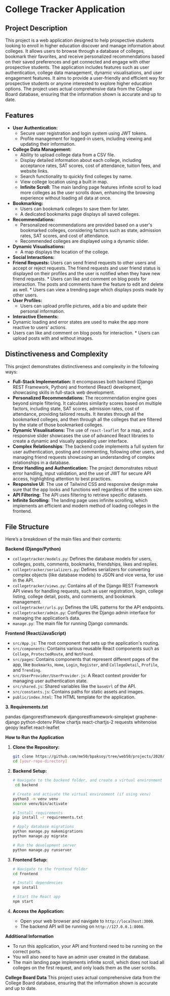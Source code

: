 # College Tracker Application

## Project Description

This project is a web application designed to help prospective students looking to enroll in higher education discover and manage information about colleges. It allows users to browse through a database of colleges, bookmark their favorites, and receive personalized recommendations based on their saved preferences and get connected and engage with other prospective students. The application includes features such as user authentication, college data management, dynamic visualisations, and user engagement features. It aims to provide a user-friendly and efficient way for prospective students or anyone interested to explore higher education options. The project uses actual comprehensive data from the College Board database, ensuring that the information shown is accurate and up to date.

## Features

*   **User Authentication:**
    *   Secure user registration and login system using JWT tokens.
    *   Profile management for logged-in users, including viewing and updating their information.
*   **College Data Management:**
    *   Ability to upload college data from a CSV file.
    *   Display detailed information about each college, including acceptance rates, SAT scores, cost of attendance, tuition fees, and website links.
    *   Search functionality to quickly find colleges by name.
    *   View college location using a built in map.
    *   **Infinite Scroll:** The main landing page features infinite scroll to load more colleges as the user scrolls down, enhancing the browsing experience without loading all data at once.
*   **Bookmarking:**
    *   Users can bookmark colleges to save them for later.
    *   A dedicated bookmarks page displays all saved colleges.
*   **Recommendations:**
    *   Personalized recommendations are provided based on a user's bookmarked colleges, considering factors such as state, admission rates, SAT scores, and cost of attendance.
    *   Recommended colleges are displayed using a dynamic slider.
*   **Dynamic Visualisations:**
    *  A map displays the location of the college.
*   **Social Interactions:**
   * **Friend Requests:** Users can send friend requests to other users and accept or reject requests. The friend requests and user friend status is displayed on their profiles and the user is notified when they have new friend requests.
    * Users can like and comment on blog posts for interaction. The posts and comments have the feature to edit and delete as well.
    * Users can view a trending page which displays posts made by other users.
*   **User Profiles:**
    * Users can upload profile pictures, add a bio and update their personal information.
*   **Interactive Elements:**
   * Dynamic loading and error states are used to make the app more reactive to users' actions.
   * Users can like and comment on blog posts for interaction.
    * Users can upload posts with and without images.

## Distinctiveness and Complexity

This project demonstrates distinctiveness and complexity in the following ways:

*   **Full-Stack Implementation:** It encompasses both backend (Django REST Framework, Python) and frontend (React) development, showcasing skills in full-stack web development.
*   **Personalized Recommendations:** The recommendation engine goes beyond simple filtering. It calculates similarity scores based on multiple factors, including state, SAT scores, admission rates, cost of attendance, providing tailored results. It iterates through all the bookmarked colleges, and then through all the colleges that are filtered by the state of those bookmarked colleges.
*   **Dynamic Visualisations:** The use of `react-leaflet` for a map, and a responsive slider showcases the use of advanced React libraries to create a dynamic and visually appealing user interface.
* **Complex Relationships**: The backend code implements a full system for user authentication, posting and commenting, following other users, and managing friend requests showcasing an understanding of complex relationships in a database.
*   **Error Handling and Authentication:** The project demonstrates robust error handling, input validation, and the use of JWT for secure API access, highlighting attention to best practices.
*   **Responsive UI**: The use of Tailwind CSS and responsive design make sure that the app looks and functions well regardless of the screen size.
*   **API Filtering:** The API uses filtering to retrieve specific datasets.
*   **Infinite Scrolling:** The landing page uses infinite scrolling, which implements an efficient and modern method of loading colleges in the frontend.

## File Structure

Here’s a breakdown of the main files and their contents:

**Backend (Django/Python)**
*   `collegetracker/models.py`: Defines the database models for users, colleges, posts, comments, bookmarks, friendships, likes and replies.
*   `collegetracker/serializers.py`: Defines serializers for converting complex objects (like database models) to JSON and vice versa, for use in the API.
*   `collegetracker/views.py`: Contains all of the Django REST Framework API views for handling requests, such as user registration, login, college listing, college detail, posts, and comments, and bookmark management.
*   `collegetracker/urls.py`: Defines the URL patterns for the API endpoints.
*   `collegetracker/admin.py`: Configures the Django admin interface for managing the application’s data.
*   `manage.py`: The main file for running Django commands.

**Frontend (React/JavaScript)**

*   `src/App.js`: The root component that sets up the application's routing.
*   `src/components`: Contains various reusable React components such as `College`, `ProtectedRoute`, and `NotFound`.
*   `src/pages`: Contains components that represent different pages of the app, like `Bookmarks`, `Home`, `Login`, `Register`, and `CollegeDetail`, `Profile`, and `Trending`.
*   `src/UserProvider/UserProvider.js`: A React context provider for managing user authentication state.
*  `src/shared.js`: Shared variables like the `baseUrl` of the API.
*   `src/constants.js`: Contains paths for static assets and images.
*   `public/index.html`: The HTML template for the application.

**3. Requirements.txt**

pandas
djangorestframework
djangorestframework-simplejwt
graphene-django
python-dotenv
Pillow
chartjs
react-chartjs-2
requests
whitenoise
geopy
leaflet
react-leaflet

**How to Run the Application**

1.  **Clone the Repository:**

    ```bash
    git clone https://github.com/me50/bpaksoy/tree/web50/projects/2020/x/capstone
    cd [your-repo-directory]
    ```

2.  **Backend Setup:**

    ```bash
    # Navigate to the backend folder, and create a virtual environment
     cd backend

    # Create and activate the virtual environment (if using venv)
    python3 -m venv venv
    source venv/bin/activate

    # Install requirements
    pip install -r requirements.txt

    # Apply database migrations
    python manage.py makemigrations
    python manage.py migrate

    # Run the development server
    python manage.py runserver
    ```

3.  **Frontend Setup:**

    ```bash
    # Navigate to the frontend folder
    cd frontend

    # Install dependencies
    npm install

    # Start the React app
    npm start
    ```

4.  **Access the Application:**
    *   Open your web browser and navigate to `http://localhost:3000`.
    *   The backend API will be running on `http://127.0.0.1:8000`.

**Additional Information**
* To run this application, your API and frontend need to be running on the correct ports.
* You will also need to have an admin user created in the database.
* The main landing page implements infinite scroll, which does not load all colleges on the first request, and only loads them as the user scrolls.

**College Board Data**
This project uses actual comprehensive data from the College Board database, ensuring that the information shown is accurate and up to date.